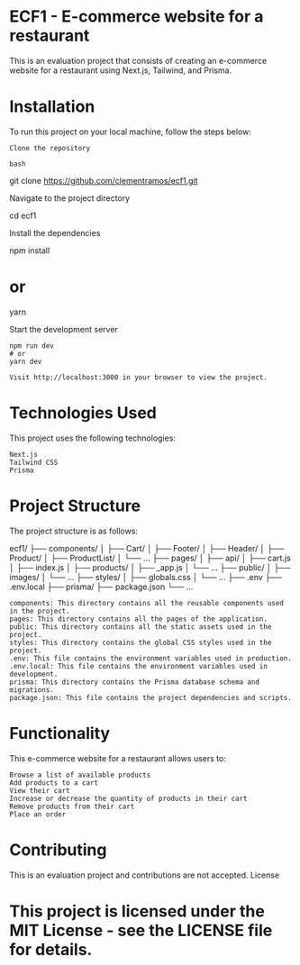 # ECF1 - E-commerce website for a restaurant

This is an evaluation project that consists of creating an e-commerce website for a restaurant using Next.js, Tailwind, and Prisma.

# Installation

To run this project on your local machine, follow the steps below:

    Clone the repository

    bash

git clone https://github.com/clementramos/ecf1.git

Navigate to the project directory

cd ecf1

Install the dependencies

npm install
# or
yarn

Start the development server

    npm run dev
    # or
    yarn dev

    Visit http://localhost:3000 in your browser to view the project.

# Technologies Used

This project uses the following technologies:

    Next.js
    Tailwind CSS
    Prisma

# Project Structure

The project structure is as follows:


ecf1/
├── components/
│   ├── Cart/
│   ├── Footer/
│   ├── Header/
│   ├── Product/
│   ├── ProductList/
│   └── ...
├── pages/
│   ├── api/
│   ├── cart.js
│   ├── index.js
│   ├── products/
│   ├── _app.js
│   └── ...
├── public/
│   ├── images/
│   └── ...
├── styles/
│   ├── globals.css
│   └── ...
├── .env
├── .env.local
├── prisma/
├── package.json
└── ...

    components: This directory contains all the reusable components used in the project.
    pages: This directory contains all the pages of the application.
    public: This directory contains all the static assets used in the project.
    styles: This directory contains the global CSS styles used in the project.
    .env: This file contains the environment variables used in production.
    .env.local: This file contains the environment variables used in development.
    prisma: This directory contains the Prisma database schema and migrations.
    package.json: This file contains the project dependencies and scripts.

# Functionality

This e-commerce website for a restaurant allows users to:

    Browse a list of available products
    Add products to a cart
    View their cart
    Increase or decrease the quantity of products in their cart
    Remove products from their cart
    Place an order

# Contributing

This is an evaluation project and contributions are not accepted.
License

# This project is licensed under the MIT License - see the LICENSE file for details.
